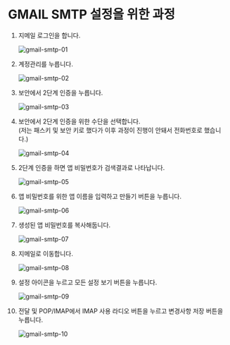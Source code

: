 # GMAIL SMTP 설정을 위한 과정

1. 지메일 로그인을 합니다.

   ![gmail-smtp-01](./img/gmail-smtp-01.png)

2. 계정관리를 누릅니다.

   ![gmail-smtp-02](./img/gmail-smtp-02.png)

3. 보안에서 2단계 인증을 누릅니다.

   ![gmail-smtp-03](./img/gmail-smtp-03.png)

4. 보안에서 2단계 인증을 위한 수단을 선택합니다.\
   (저는 패스키 및 보안 키로 했다가 이후 과정이 진행이 안돼서 전화번호로 했습니다.)

   ![gmail-smtp-04](./img/gmail-smtp-04.png)

5. 2단계 인증을 하면 앱 비밀번호가 검색결과로 나타납니다.

   ![gmail-smtp-05](./img/gmail-smtp-05.png)

6. 앱 비밀번호를 위한 앱 이름을 입력하고 만들기 버튼을 누릅니다.

   ![gmail-smtp-06](./img/gmail-smtp-06.png)

7. 생성된 앱 비밀번호를 복사해둡니다.

   ![gmail-smtp-07](./img/gmail-smtp-07.png)

8. 지메일로 이동합니다.

   ![gmail-smtp-08](./img/gmail-smtp-08.png)

9. 설정 아이콘을 누르고 모든 설정 보기 버튼을 누릅니다.

   ![gmail-smtp-09](./img/gmail-smtp-09.png)

10. 전달 및 POP/IMAP에서 IMAP 사용 라디오 버튼을 누르고 변경사항 저장 버튼을 누릅니다.

    ![gmail-smtp-10](./img/gmail-smtp-10.png)
